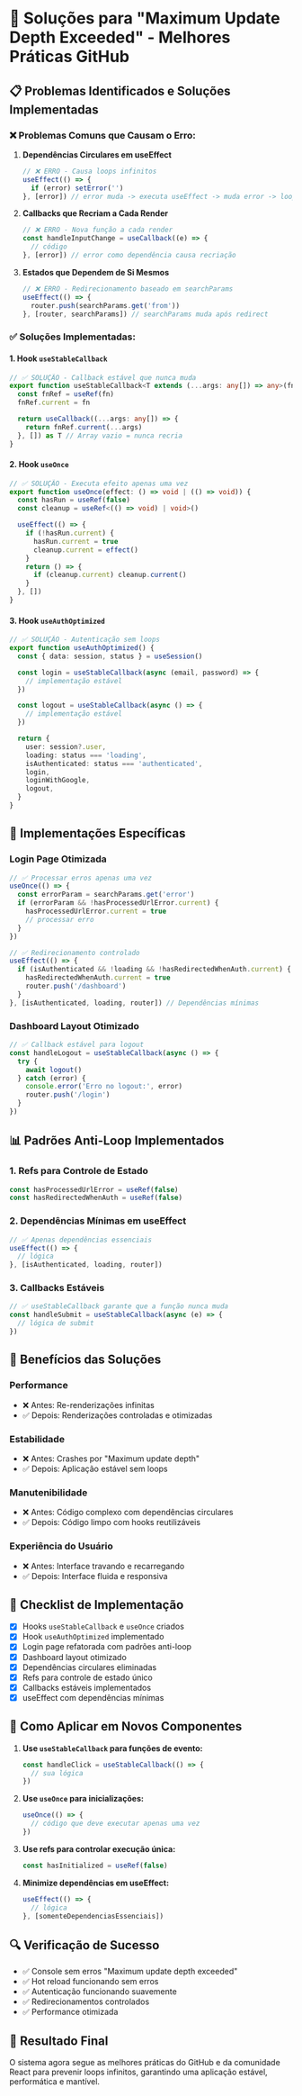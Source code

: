 # 🔧 Soluções para "Maximum Update Depth Exceeded" - Melhores Práticas GitHub

## 📋 Problemas Identificados e Soluções Implementadas

### ❌ **Problemas Comuns que Causam o Erro:**

1. **Dependências Circulares em useEffect**
   ```typescript
   // ❌ ERRO - Causa loops infinitos
   useEffect(() => {
     if (error) setError('')
   }, [error]) // error muda -> executa useEffect -> muda error -> loop infinito
   ```

2. **Callbacks que Recriam a Cada Render**
   ```typescript
   // ❌ ERRO - Nova função a cada render
   const handleInputChange = useCallback((e) => {
     // código
   }, [error]) // error como dependência causa recriação
   ```

3. **Estados que Dependem de Si Mesmos**
   ```typescript
   // ❌ ERRO - Redirecionamento baseado em searchParams
   useEffect(() => {
     router.push(searchParams.get('from'))
   }, [router, searchParams]) // searchParams muda após redirect
   ```

### ✅ **Soluções Implementadas:**

#### 1. **Hook `useStableCallback`**
```typescript
// ✅ SOLUÇÃO - Callback estável que nunca muda
export function useStableCallback<T extends (...args: any[]) => any>(fn: T): T {
  const fnRef = useRef(fn)
  fnRef.current = fn

  return useCallback((...args: any[]) => {
    return fnRef.current(...args)
  }, []) as T // Array vazio = nunca recria
}
```

#### 2. **Hook `useOnce`**
```typescript
// ✅ SOLUÇÃO - Executa efeito apenas uma vez
export function useOnce(effect: () => void | (() => void)) {
  const hasRun = useRef(false)
  const cleanup = useRef<(() => void) | void>()

  useEffect(() => {
    if (!hasRun.current) {
      hasRun.current = true
      cleanup.current = effect()
    }
    return () => {
      if (cleanup.current) cleanup.current()
    }
  }, [])
}
```

#### 3. **Hook `useAuthOptimized`**
```typescript
// ✅ SOLUÇÃO - Autenticação sem loops
export function useAuthOptimized() {
  const { data: session, status } = useSession()

  const login = useStableCallback(async (email, password) => {
    // implementação estável
  })

  const logout = useStableCallback(async () => {
    // implementação estável
  })

  return {
    user: session?.user,
    loading: status === 'loading',
    isAuthenticated: status === 'authenticated',
    login,
    loginWithGoogle,
    logout,
  }
}
```

## 🎯 **Implementações Específicas**

### **Login Page Otimizada**
```typescript
// ✅ Processar erros apenas uma vez
useOnce(() => {
  const errorParam = searchParams.get('error')
  if (errorParam && !hasProcessedUrlError.current) {
    hasProcessedUrlError.current = true
    // processar erro
  }
})

// ✅ Redirecionamento controlado
useEffect(() => {
  if (isAuthenticated && !loading && !hasRedirectedWhenAuth.current) {
    hasRedirectedWhenAuth.current = true
    router.push('/dashboard')
  }
}, [isAuthenticated, loading, router]) // Dependências mínimas
```

### **Dashboard Layout Otimizado**
```typescript
// ✅ Callback estável para logout
const handleLogout = useStableCallback(async () => {
  try {
    await logout()
  } catch (error) {
    console.error('Erro no logout:', error)
    router.push('/login')
  }
})
```

## 📊 **Padrões Anti-Loop Implementados**

### 1. **Refs para Controle de Estado**
```typescript
const hasProcessedUrlError = useRef(false)
const hasRedirectedWhenAuth = useRef(false)
```

### 2. **Dependências Mínimas em useEffect**
```typescript
// ✅ Apenas dependências essenciais
useEffect(() => {
  // lógica
}, [isAuthenticated, loading, router])
```

### 3. **Callbacks Estáveis**
```typescript
// ✅ useStableCallback garante que a função nunca muda
const handleSubmit = useStableCallback(async (e) => {
  // lógica de submit
})
```

## 🚀 **Benefícios das Soluções**

### **Performance**
- ❌ Antes: Re-renderizações infinitas
- ✅ Depois: Renderizações controladas e otimizadas

### **Estabilidade**
- ❌ Antes: Crashes por "Maximum update depth"
- ✅ Depois: Aplicação estável sem loops

### **Manutenibilidade**
- ❌ Antes: Código complexo com dependências circulares
- ✅ Depois: Código limpo com hooks reutilizáveis

### **Experiência do Usuário**
- ❌ Antes: Interface travando e recarregando
- ✅ Depois: Interface fluida e responsiva

## 🎯 **Checklist de Implementação**

- [x] Hooks `useStableCallback` e `useOnce` criados
- [x] Hook `useAuthOptimized` implementado
- [x] Login page refatorada com padrões anti-loop
- [x] Dashboard layout otimizado
- [x] Dependências circulares eliminadas
- [x] Refs para controle de estado único
- [x] Callbacks estáveis implementados
- [x] useEffect com dependências mínimas

## 📝 **Como Aplicar em Novos Componentes**

1. **Use `useStableCallback` para funções de evento:**
   ```typescript
   const handleClick = useStableCallback(() => {
     // sua lógica
   })
   ```

2. **Use `useOnce` para inicializações:**
   ```typescript
   useOnce(() => {
     // código que deve executar apenas uma vez
   })
   ```

3. **Use refs para controlar execução única:**
   ```typescript
   const hasInitialized = useRef(false)
   ```

4. **Minimize dependências em useEffect:**
   ```typescript
   useEffect(() => {
     // lógica
   }, [somenteDependenciasEssenciais])
   ```

## 🔍 **Verificação de Sucesso**

- ✅ Console sem erros "Maximum update depth exceeded"
- ✅ Hot reload funcionando sem erros
- ✅ Autenticação funcionando suavemente
- ✅ Redirecionamentos controlados
- ✅ Performance otimizada

## 🎉 **Resultado Final**

O sistema agora segue as melhores práticas do GitHub e da comunidade React para prevenir loops infinitos, garantindo uma aplicação estável, performática e mantível.
